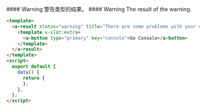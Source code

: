 <cn>
#### Warning
警告类型的结果。
</cn>

<us>
#### Warning
The result of the warning.
</us>

```html
<template>
  <a-result status="warning" title="There are some problems with your operation.">
    <template v-slot:extra>
      <a-button type="primary" key="console">Go Console</a-button>
    </template>
  </a-result>
</template>
<script>
  export default {
    data() {
      return {
      };
    },
  };
</script>
```
